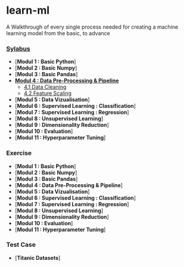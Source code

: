 # learn-ml
A Walkthrough of every single process needed for creating a machine learning model from the basic, to advance

### [**Sylabus**](https://colab.research.google.com/github/henseljahja/learn-ml/blob/master/)
<!-- MarkdownTOC depth=4 -->
- [**Modul 1  : Basic Python**]
- [**Modul 2  : Basic Numpy**]
- [**Modul 3  : Basic Pandas**]
- [**Modul 4  : Data Pre-Processing & Pipeline**](https://colab.research.google.com/drive/1lx7mi8_J6NB1rdPf4ZHZHahqJbVtd01D?usp=sharing)
  - [4.1 Data Cleaning](https://render.githubusercontent.com/view/ipynb?color_mode=dark&commit=a15c712c6c95259df6e61fab59f5a41b89a86ff9&enc_url=68747470733a2f2f7261772e67697468756275736572636f6e74656e742e636f6d2f68656e73656c6a61686a612f6c6561726e2d6d6c2f613135633731326336633935323539646636653631666162353966356134316238396138366666392f345f646174615f70726570726f63657373696e672e6970796e62&nwo=henseljahja%2Flearn-ml&path=4_data_preprocessing.ipynb&repository_id=331012207&repository_type=Repository#4.1-Data-Cleaning)
  - [4.2 Feature Scaling](https://render.githubusercontent.com/view/ipynb?color_mode=dark&commit=a15c712c6c95259df6e61fab59f5a41b89a86ff9&enc_url=68747470733a2f2f7261772e67697468756275736572636f6e74656e742e636f6d2f68656e73656c6a61686a612f6c6561726e2d6d6c2f613135633731326336633935323539646636653631666162353966356134316238396138366666392f345f646174615f70726570726f63657373696e672e6970796e62&nwo=henseljahja%2Flearn-ml&path=4_data_preprocessing.ipynb&repository_id=331012207&repository_type=Repository#4.2-Feature-Scalling)
- [**Modul 5  : Data Vizualisation**]  
- [**Modul 6  : Supervised Learning : Classification**]
- [**Modul 7  : Supervised Learning : Regression**]
- [**Modul 8  : Unsupervised Learning**]
- [**Modul 9  : Dimensionality Reduction**]
- [**Modul 10  : Evaluation**]
- [**Modul 11  : Hyperparameter Tuning**]
### Exercise
- [**Modul 1  : Basic Python**]
- [**Modul 2  : Basic Numpy**]
- [**Modul 3  : Basic Pandas**]
- [**Modul 4  : Data Pre-Processing & Pipeline**]
- [**Modul 5  : Data Vizualisation**]
- [**Modul 6  : Supervised Learning : Classification**]
- [**Modul 7  : Supervised Learning : Regression**]
- [**Modul 8  : Unsupervised Learning**]
- [**Modul 9  : Dimensionality Reduction**]
- [**Modul 10  : Evaluation**]
- [**Modul 11  : Hyperparameter Tuning**]
### Test Case
- [**Titanic Datasets**]

